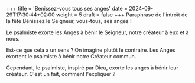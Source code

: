 +++
title = 'Benissez-vous tous ses anges'
date = 2024-09-29T17:30:44+02:00
weight = 5
draft = false
+++
Paraphrase de l'introït de la fête<!--more-->
Bénissez le Seigneur, vous-tous, ses anges !

Le psalmiste exorte les Anges à bénir le Seigneur, notre créateur à eux et à nous.

Est-ce que cela a un sens ? On imagine plutôt le contraire. Les Anges exortent le psalmiste à bénir notre Créateur commun.

Cependant, le psalmiste, inspiré par Dieu, exorte les anges à bénir leur créateur. C'est un fait, comment l'expliquer ?


